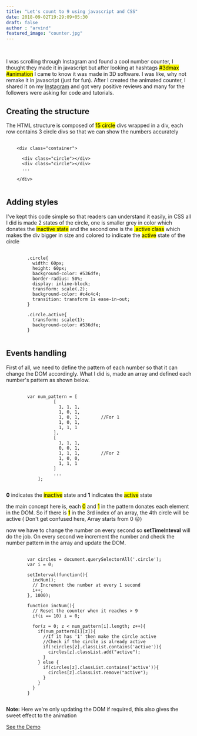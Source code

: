 ```yaml
---
title: "Let's count to 9 using javascript and CSS"
date: 2018-09-02T19:29:09+05:30
draft: false
author : "arvind"
featured_image: "counter.jpg"
---
```

<br>

I was scrolling through Instagram and found a cool number counter, I thought they made it in javascript but after looking at hashtags <mark>#3dmax #animation</mark> I came to know it was made in 3D software. I was like, why not remake it in javascript (just for fun). After I created the animated counter, I shared it on my <a target="_blank" href="https://instagram.com/heyarviind">Instagram</a> and got very positive reviews and many for the followers were asking for code and tutorials. 

<!-- <blockquote>"The code is much simpler than you might think let's have a look at the structure"</blockquote> -->

## Creating the structure

The HTML structure is composed of <mark>15 circle</mark> divs wrapped in a div, each row contains 3 circle divs so that we can show the numbers accurately

<pre>
	<code>
	&lt;div class=&quot;container&quot;&gt;
      
      &lt;div class=&quot;circle&quot;&gt;&lt;/div&gt;
      &lt;div class=&quot;circle&quot;&gt;&lt;/div&gt;
      ...

    &lt;/div&gt;
	</code>
</pre>

## Adding styles

I've kept this code simple so that readers can understand it easily, in CSS all I did is made 2 states of the circle, one is smaller grey in color which donates the <mark>inactive state</mark> and the second one is the <mark>.active class</mark> which makes the div bigger in size and colored to indicate the <mark>active</mark> state of the circle

<pre>
	<code>
		.circle{
		  width: 60px;
		  height: 60px;
		  background-color: #536dfe;
		  border-radius: 50%;
		  display: inline-block;
		  transform: scale(.2);
		  background-color: #c4c4c4;
		  transition: transform 1s ease-in-out;
		}

		.circle.active{
		  transform: scale(1);
		  background-color: #536dfe;
		}
	</code>
</pre>

## Events handling

First of all, we need to define the pattern of each number so that it can change the DOM accordingly. What I did is, made an array and defined each number's pattern as shown below.

<pre>
	<code>
		var num_pattern = [
				  [ 
				    1, 1, 1,
				    1, 0, 1,
				    1, 0, 1,		//For 1
				    1, 0, 1,
				    1, 1, 1
				  ],
				  [
				  	1, 1, 1,
				    0, 0, 1,
				    1, 1, 1,		//For 2
				    1, 0, 0,
				    1, 1, 1
				  ]
				  ...
			];
	</code>
</pre>

<strong>0</strong> indicates the <mark>inactive</mark> state and <strong>1</strong> indicates the <mark>active</mark> state

the main concept here is, each <mark>0</mark> and <mark>1</mark> in the pattern donates each element in the DOM. So if there is <mark>1</mark> in the 3rd index of an array, the 4th circle will be active ( Don't get confused here, Array starts from 0 😜)

now we have to change the number on every second so <strong>setTimeInteval</strong> will do the job. On every second we increment the number and check the number pattern in the array and update the DOM.

<pre>
	<code>
		var circles = document.querySelectorAll('.circle');
		var i = 0;

		setInterval(function(){
		  incNum();
		  // Increment the number at every 1 second
		  i++;
		}, 1000);

		function incNum(){
		  // Reset the counter when it reaches > 9
		  if(i == 10) i = 0;

		  for(z = 0; z < num_pattern[i].length; z++){
		    if(num_pattern[i][z]){
		      //If it has '1' then make the circle active
		      //Check if the circle is already active
		      if(!circles[z].classList.contains('active')){
		        circles[z].classList.add("active");
		      }
		    } else {
		      if(circles[z].classList.contains('active')){
		        circles[z].classList.remove("active");
		      }
		    }
		  }
		}
	</code>
</pre>

<strong>Note:</strong> Here we're only updating the DOM if required, this also gives the sweet effect to the animation

<div class="text-center">
	<a target="_blank" class="btn btn-success" href="https://demo.uicard.io/lets-count-to-9-in-javascript/">See the Demo</a>
</div>

